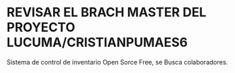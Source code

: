 # REVISAR EL BRACH MASTER DEL PROYECTO LUCUMA/CRISTIANPUMAES6
Sistema de control de inventario Open Sorce Free, se Busca colaboradores.
